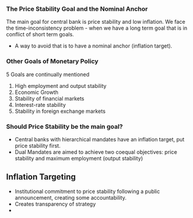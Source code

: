 ### The Price Stability Goal and the Nominal Anchor
The main goal for central bank is price stability and low inflation. 
We face the time-inconsistency problem - when we have a long term goal that is in conflict of short term goals.
- A way to avoid that is to have a nominal anchor (inflation target).
### Other Goals of Monetary Policy
5 Goals are continually mentioned
1. High employment and output stability
2. Economic Growth
3. Stability of financial markets
4. Interest-rate stability
5. Stability in foreign exchange markets
### Should Price Stability be the main goal?
- Central banks with hierarchical mandates have an inflation target, put price stability first.
- Dual Mandates are aimed to achieve two coequal objectives: price stability and maximum employment (output stability)
## Inflation Targeting
- Institutional commitment to price stability following a public announcement, creating some accountability.
- Creates transparency of strategy
- 

